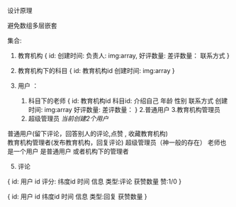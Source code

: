 设计原理

避免数组多层嵌套

集合:

1. 教育机构 
{
    id:
    创建时间:
    负责人:
    img:array,
    好评数量:
    差评数量：
    联系方式
}

2. 教育机构下的科目 
{
    id:
    教育机构id
    创建时间:
    img:array
}





4. 用户 ： 

    1. 科目下的老师 
    {
        id:
        教育机构id
        科目id:
        介绍自己 
        年龄
        性别
        联系方式
        创建时间:
        img:array
        好评数量:
        差评数量：
    }
    2.普通用户
    3.教育机构管理员
    4. 超级管理员
*当前创建2个用户* 

普通用户(留下评论，回答别人的评论,点赞 , 收藏教育机构)  
教育机构管理者(发布教育机构，回复评论)  超级管理员（神一般的存在） 
老师也是一个用户 是普通用户 或者机构下的管理者

5. 评论  

{
    id:
    用户 id
    评分:
    纬度id
    时间
    信息
    类型:评论
    获赞数量
    赞:1/0
}

{
    id:
    用户 id
    纬度id
    时间
    信息
    类型:回复
    获赞数量
}